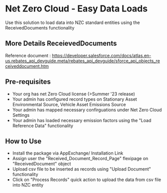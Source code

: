 # Net Zero Cloud - Easy Data Loads

Use this solution to load data into NZC standard entities using the ReceivedDocuments functionality

## More Details ReceievedDocuments

Reference document : https://developer.salesforce.com/docs/atlas.en-us.rebates_api_devguide.meta/rebates_api_devguide/sforce_api_objects_receiveddocument.htm

## Pre-requisites
- Your org has net Zero Cloud license (>Summer '23 release)
- Your admin has configured record types on Stationary Asset Environmental Source, Vehicle Asset Emissions Source
- Your admin has mapped necessary confirguations under Net Zero Cloud Settings
- Your admin has loaded necessary emission factors using the "Load Reference Data" functionality

## How to Use
- Install the package via AppExchange/ Installation Link
- Assign user the "Received_Document_Record_Page" flexipage on "ReceivedDocument" object
- Upload csv file to be inserted as records using "Upload Document" functionality
- Click on "Process Records" quick action to upload the data from csv file into NZC entity


